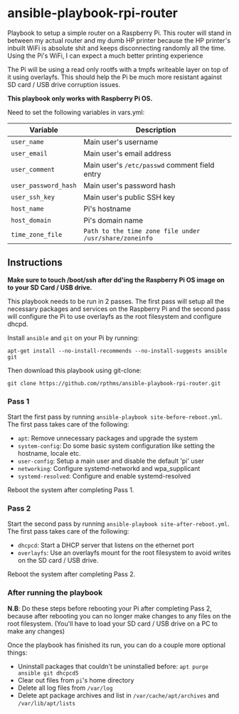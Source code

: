# ansible-playbook-rpi-router

Playbook to setup a simple router on a Raspberry Pi. This router will stand in
between my actual router and my dumb HP printer because the HP printer's
inbuilt WiFi is absolute shit and keeps disconnecting randomly all the time.
Using the Pi's WiFi, I can expect a much better printing experience

The Pi will be using a read only rootfs with a tmpfs writeable layer on top of
it using overlayfs. This should help the Pi be much more resistant against SD
card / USB drive corruption issues.

**This playbook only works with Raspberry Pi OS.**

Need to set the following variables in vars.yml:

| Variable | Description |
| --- | --- |
| `user_name` | Main user's username |
| `user_email` | Main user's email address|
| `user_comment` | Main user's `/etc/passwd` comment field entry |
| `user_password_hash` | Main user's password hash |
| `user_ssh_key` | Main user's public SSH key |
| `host_name` | Pi's hostname |
| `host_domain` | Pi's domain name |
| `time_zone_file` | `Path to the time zone file under /usr/share/zoneinfo` |

## Instructions

**Make sure to touch /boot/ssh after dd'ing the Raspberry Pi OS image on to your
SD Card / USB drive.**

This playbook needs to be run in 2 passes. The first pass will setup all the
necessary packages and services on the Raspberry Pi and the second pass will
configure the Pi to use overlayfs as the root filesystem and configure dhcpd.

Install `ansible` and `git` on your Pi by running:

```
apt-get install --no-install-recommends --no-install-suggests ansible git
```

Then download this playbook using git-clone:

```
git clone https://github.com/rpthms/ansible-playbook-rpi-router.git
```

### Pass 1

Start the first pass by running `ansible-playbook site-before-reboot.yml`. The
first pass takes care of the following:

* `apt`: Remove unnecessary packages and upgrade the system
* `system-config`: Do some basic system configuration like setting the hostname, locale etc.
* `user-config`: Setup a main user and disable the default 'pi' user
* `networking`: Configure systemd-networkd and wpa_supplicant
* `systemd-resolved`: Configure and enable systemd-resolved

Reboot the system after completing Pass 1.

### Pass 2

Start the second pass by running `ansible-playbook site-after-reboot.yml`. The
first pass takes care of the following:

* `dhcpcd`: Start a DHCP server that listens on the ethernet port
* `overlayfs`: Use an overlayfs mount for the root filesystem to avoid writes
on the SD card / USB drive.

Reboot the system after completing Pass 2.

### After running the playbook

**N.B**: Do these steps before rebooting your Pi after completing Pass 2,
because after rebooting you can no longer make changes to any files on the root
filesystem. (You'll have to load your SD card / USB drive on a PC to make any
changes)

Once the playbook has finished its run, you can do a couple more optional things:

* Uninstall packages that couldn't be uninstalled before: `apt purge ansible git dhcpcd5`
* Clear out files from `pi`'s home directory
* Delete all log files from `/var/log`
* Delete apt package archives and list in `/var/cache/apt/archives` and `/var/lib/apt/lists`
